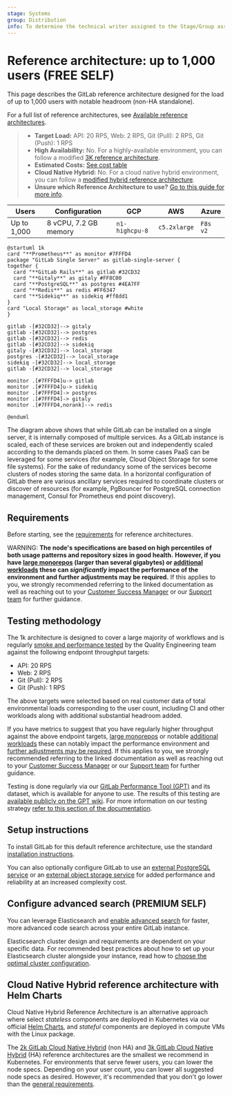 ```yaml
---
stage: Systems
group: Distribution
info: To determine the technical writer assigned to the Stage/Group associated with this page, see https://handbook.gitlab.com/handbook/product/ux/technical-writing/#assignments
---
```


# Reference architecture: up to 1,000 users **(FREE SELF)**

This page describes the GitLab reference architecture designed for the load of up to 1,000 users
with notable headroom (non-HA standalone).

For a full list of reference architectures, see
[Available reference architectures](index.md#available-reference-architectures).

> - **Target Load:** API: 20 RPS, Web: 2 RPS, Git (Pull): 2 RPS, Git (Push): 1 RPS
> - **High Availability:** No. For a highly-available environment, you can
>   follow a modified [3K reference architecture](3k_users.md#supported-modifications-for-lower-user-counts-ha).
> - **Estimated Costs:** [See cost table](index.md#cost-to-run)
> - **Cloud Native Hybrid:** No. For a cloud native hybrid environment, you
>  can follow a [modified hybrid reference architecture](#cloud-native-hybrid-reference-architecture-with-helm-charts).
> - **Unsure which Reference Architecture to use?** [Go to this guide for more info](index.md#deciding-which-architecture-to-use).

| Users        | Configuration           | GCP            | AWS          | Azure    |
|--------------|-------------------------|----------------|--------------|----------|
| Up to 1,000  | 8 vCPU, 7.2 GB memory   | `n1-highcpu-8` | `c5.2xlarge` | `F8s v2` |

```plantuml
@startuml 1k
card "**Prometheus**" as monitor #7FFFD4
package "GitLab Single Server" as gitlab-single-server {
together {
  card "**GitLab Rails**" as gitlab #32CD32
  card "**Gitaly**" as gitaly #FF8C00
  card "**PostgreSQL**" as postgres #4EA7FF
  card "**Redis**" as redis #FF6347
  card "**Sidekiq**" as sidekiq #ff8dd1
}
card "Local Storage" as local_storage #white
}

gitlab -[#32CD32]--> gitaly
gitlab -[#32CD32]--> postgres
gitlab -[#32CD32]--> redis
gitlab -[#32CD32]--> sidekiq
gitaly -[#32CD32]--> local_storage
postgres -[#32CD32]--> local_storage
sidekiq -[#32CD32]--> local_storage
gitlab -[#32CD32]--> local_storage

monitor .[#7FFFD4]u-> gitlab
monitor .[#7FFFD4]u-> sidekiq
monitor .[#7FFFD4]-> postgres
monitor .[#7FFFD4]-> gitaly
monitor .[#7FFFD4,norank]--> redis

@enduml
```

The diagram above shows that while GitLab can be installed on a single server, it is internally composed of multiple services. As a GitLab instance is scaled, each of these services are broken out and independently scaled according to the demands placed on them. In some cases PaaS can be leveraged for some services (for example, Cloud Object Storage for some file systems). For the sake of redundancy some of the services become clusters of nodes storing the same data. In a horizontal configuration of GitLab there are various ancillary services required to coordinate clusters or discover of resources (for example, PgBouncer for PostgreSQL connection management, Consul for Prometheus end point discovery).

## Requirements

Before starting, see the [requirements](index.md#requirements) for reference architectures.

WARNING:
**The node's specifications are based on high percentiles of both usage patterns and repository sizes in good health.**
**However, if you have [large monorepos](index.md#large-monorepos) (larger than several gigabytes) or [additional workloads](index.md#additional-workloads) these can *significantly* impact the performance of the environment and further adjustments may be required.**
If this applies to you, we strongly recommended referring to the linked documentation as well as reaching out to your [Customer Success Manager](https://handbook.gitlab.com/job-families/sales/customer-success-management/) or our [Support team](https://about.gitlab.com/support/) for further guidance.

## Testing methodology

The 1k architecture is designed to cover a large majority of workflows and is regularly
[smoke and performance tested](index.md#validation-and-test-results) by the Quality Engineering team
against the following endpoint throughput targets:

- API: 20 RPS
- Web: 2 RPS
- Git (Pull): 2 RPS
- Git (Push): 1 RPS

The above targets were selected based on real customer data of total environmental loads corresponding to the user count,
including CI and other workloads along with additional substantial headroom added.

If you have metrics to suggest that you have regularly higher throughput against the above endpoint targets, [large monorepos](index.md#large-monorepos)
or notable [additional workloads](index.md#additional-workloads) these can notably impact the performance environment and [further adjustments may be required](index.md#scaling-an-environment).
If this applies to you, we strongly recommended referring to the linked documentation as well as reaching out to your [Customer Success Manager](https://handbook.gitlab.com/job-families/sales/customer-success-management/) or our [Support team](https://about.gitlab.com/support/) for further guidance.

Testing is done regularly via our [GitLab Performance Tool (GPT)](https://gitlab.com/gitlab-org/quality/performance) and its dataset, which is available for anyone to use.
The results of this testing are [available publicly on the GPT wiki](https://gitlab.com/gitlab-org/quality/performance/-/wikis/Benchmarks/Latest). For more information on our testing strategy [refer to this section of the documentation](index.md#validation-and-test-results).

## Setup instructions

To install GitLab for this default reference architecture, use the standard
[installation instructions](../../install/index.md).

You can also optionally configure GitLab to use an [external PostgreSQL service](../postgresql/external.md)
or an [external object storage service](../object_storage.md) for added
performance and reliability at an increased complexity cost.

## Configure advanced search **(PREMIUM SELF)**

You can leverage Elasticsearch and [enable advanced search](../../integration/advanced_search/elasticsearch.md)
for faster, more advanced code search across your entire GitLab instance.

Elasticsearch cluster design and requirements are dependent on your specific
data. For recommended best practices about how to set up your Elasticsearch
cluster alongside your instance, read how to
[choose the optimal cluster configuration](../../integration/advanced_search/elasticsearch.md#guidance-on-choosing-optimal-cluster-configuration).

## Cloud Native Hybrid reference architecture with Helm Charts

Cloud Native Hybrid Reference Architecture is an alternative approach where select _stateless_
components are deployed in Kubernetes via our official [Helm Charts](https://docs.gitlab.com/charts/),
and _stateful_ components are deployed in compute VMs with the Linux package.

The [2k GitLab Cloud Native Hybrid](2k_users.md#cloud-native-hybrid-reference-architecture-with-helm-charts-alternative) (non HA) and [3k GitLab Cloud Native Hybrid](3k_users.md#cloud-native-hybrid-reference-architecture-with-helm-charts-alternative) (HA) reference architectures are the smallest we recommend in Kubernetes.
For environments that serve fewer users, you can lower the node specs. Depending on your user count, you can lower all suggested node specs as desired. However, it's recommended that you don't go lower than the [general requirements](../../install/requirements.md).
